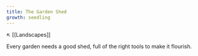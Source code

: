 ```yaml
---
title: The Garden Shed
growth: seedling
---
```

↖️ [[Landscapes]]

Every garden needs a good shed, full of the right tools to make it flourish.